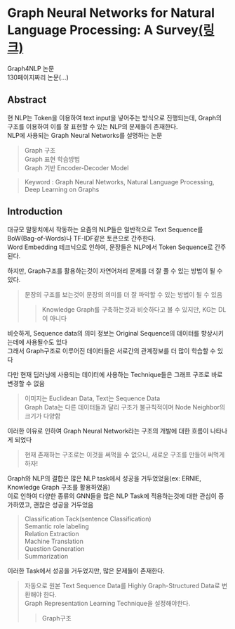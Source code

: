 # Graph Neural Networks for Natural Language Processing: A Survey[(링크)](https://arxiv.org/pdf/2106.06090.pdf)

Graph4NLP 논문  
130페이지짜리 논문(...)

## Abstract

현 NLP는 Token을 이용하여 text input을 넣어주는 방식으로 진행되는데, Graph의 구조를 이용하여 이를 잘 표현할 수 있는 NLP의 문제들이 존재한다.  
NLP에 사용되는 Graph Neural Networks를 설명하는 논문
> Graph 구조  
> Graph 표현 학습방법  
> Graph 기반 Encoder-Decoder Model

> Keyword : Graph Neural Networks, Natural Language Processing, Deep Learning on Graphs

## Introduction

대규모 말뭉치에서 작동하는 요즘의 NLP들은 일반적으로 Text Sequence를 BoW(Bag-of-Words)나 TF-IDF같은 토큰으로 간주한다.  
Word Embedding 테크닉으로 인하여, 문장들은 NLP에서 Token Sequence로 간주된다.  

하지만, Graph구조를 활용하는것이 자연어처리 문제를 더 잘 풀 수 있는 방법이 될 수 있다.  
> 문장의 구조를 보는것이 문장의 의미를 더 잘 파악할 수 있는 방법이 될 수 있음
> > Knowledge Graph를 구축하는것과 비슷하다고 볼 수 있지만, KG는 DL이 아니다  

비슷하게, Sequence data의 의미 정보는 Original Sequence의 데이터를 향상시키는데에 사용될수도 있다  
그래서 Graph구조로 이루어진 데이터들은 서로간의 관계정보를 더 많이 학습할 수 있다  

다만 현재 딥러닝에 사용되는 데이터에 사용하는 Technique들은 그래프 구조로 바로 변경할 수 없음  
> 이미지는 Euclidean Data, Text는 Sequence Data  
> Graph Data는 다른 데이터들과 달리 구조가 불규칙적이며 Node Neighbor의 크기가 다양함

이러한 이유로 인하여 Graph Neural Network라는 구조의 개발에 대한 흐름이 나타나게 되었다  
> 현재 존재하는 구조로는 이것을 써먹을 수 없으니, 새로운 구조를 만들어 써먹게 하자!  

Graph와 NLP의 결합은 많은 NLP task에서 성공을 거두었었음(ex: ERNIE, Knowledge Graph 구조를 활용하였음)  
이로 인하여 다양한 종류의 GNN들을 많은 NLP Task에 적용하는것에 대한 관심이 증가하였고, 괜찮은 성공을 거두었음  
> Classification Tack(sentence Classification)  
> Semantic role labeling  
> Relation Extraction  
> Machine Translation  
> Question Generation  
> Summarization  

이러한 Task에서 성공을 거두었지만, 많은 문제들이 존재한다.
> 자동으로 원본 Text Sequence Data를 Highly Graph-Structured Data로 변환해야 한다.  
> Graph Representation Learning Technique을 설정해야한다.  
> > Graph구조



